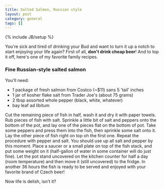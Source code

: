 ```yaml
---
title: Salted Salmon, Russian style
layout: post
category: general
tags: []
---
```

{% include JB/setup %}

You're sick and tired of drinking your Bud and want to turn it up a
notch to start enjoying your life again? First of all, **don't drink
cheap beer**! And to top it off, here's one of my favorite family
recipes.

### Fine Russian-style salted salmon

You'll need:

-   1 package of fresh salmon from Costco (\~\$11) sans 5 'tail' inches
-   1 jar of kosher flake salt from Trader Joe's (about 75 grams)
-   2 tbsp assorted whole pepper (black, white, whatever)
-   bay leaf ad libitum

Cut the remaining piece of fish in half, wash it and dry it with paper
towels. Rub pieces of fish with salt. Sprinkle a little bit of salt and
peppers onto the bottom of the pot, and lay one of the pieces flat on
the bottom of pot. Take some peppers and press them into the fish, then
sprinkle some salt onto it. Lay the other piece of fish right on top oh
the first one. Repeat the procedure with pepper and salt. You should use
up all salt and pepper by this moment. Place a saucer or a small plate
on top of the fish stack, and put some weight on it (half-gallon of
water in some container will do just fine). Let the pot stand uncovered
on the kitchen counter for half a day (room temperature) and then move
it (still uncovered) to the fridge. In another 36 hours the fish is
ready to be served and enjoyed with your favorite brand of Czech beer!

Now life is delish, isn't it?
